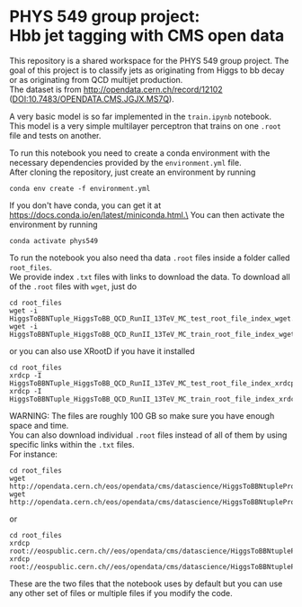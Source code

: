 # PHYS 549 group project: <br> Hbb jet tagging with CMS open data


This repository is a shared workspace for the PHYS 549 group project.
The goal of this project is to classify jets as originating from Higgs to bb decay or as originating from QCD multijet production.\
The dataset is from http://opendata.cern.ch/record/12102 ([DOI:10.7483/OPENDATA.CMS.JGJX.MS7Q](http://doi.org/10.7483/OPENDATA.CMS.JGJX.MS7Q)).

A very basic model is so far implemented in the `train.ipynb` notebook.\
This model is a very simple multilayer perceptron that trains on one `.root` file and tests on another.

To run this notebook you need to create a conda environment with the necessary dependencies provided by the `environment.yml` file.\
After cloning the repository, just create an environment by running 
```
conda env create -f environment.yml
```
If you don't have conda, you can get it at https://docs.conda.io/en/latest/miniconda.html.\
You can then activate the environment by running 
```
conda activate phys549
```
To run the notebook you also need tha data `.root` files inside a folder called `root_files`.\
We provide index `.txt` files with links to download the data.
To download all of the `.root` files with `wget`, just do
```
cd root_files
wget -i HiggsToBBNTuple_HiggsToBB_QCD_RunII_13TeV_MC_test_root_file_index_wget.txt
wget -i HiggsToBBNTuple_HiggsToBB_QCD_RunII_13TeV_MC_train_root_file_index_wget.txt
```
or you can also use XRootD if you have it installed
```
cd root_files
xrdcp -I HiggsToBBNTuple_HiggsToBB_QCD_RunII_13TeV_MC_test_root_file_index_xrdcp.txt
xrdcp -I HiggsToBBNTuple_HiggsToBB_QCD_RunII_13TeV_MC_train_root_file_index_xrdcp.txt
```
WARNING: The files are roughly 100 GB so make sure you have enough space and time.\
You can also download individual `.root` files instead of all of them by using specific links within the `.txt` files.\
For instance:
```
cd root_files
wget http://opendata.cern.ch/eos/opendata/cms/datascience/HiggsToBBNtupleProducerTool/HiggsToBBNTuple_HiggsToBB_QCD_RunII_13TeV_MC/test/ntuple_merged_0.root
wget http://opendata.cern.ch/eos/opendata/cms/datascience/HiggsToBBNtupleProducerTool/HiggsToBBNTuple_HiggsToBB_QCD_RunII_13TeV_MC/test/ntuple_merged_10.root
```
or
```
cd root_files
xrdcp root://eospublic.cern.ch//eos/opendata/cms/datascience/HiggsToBBNtupleProducerTool/HiggsToBBNTuple_HiggsToBB_QCD_RunII_13TeV_MC/test/ntuple_merged_0.root
xrdcp root://eospublic.cern.ch//eos/opendata/cms/datascience/HiggsToBBNtupleProducerTool/HiggsToBBNTuple_HiggsToBB_QCD_RunII_13TeV_MC/test/ntuple_merged_10.root
```
These are the two files that the notebook uses by default but you can use any other set of files or multiple files if you modify the code.